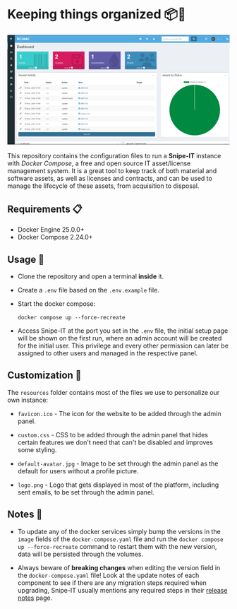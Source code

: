 # Keeping things organized 📦🧹

![screenshot](./.github/screenshots/first.png)

This repository contains the configuration files to run a **Snipe-IT** instance with _Docker Compose_, a free and open source IT asset/license management system. It is a great tool to keep track of both material and software assets, as well as licenses and contracts, and can be used to manage the lifecycle of these assets, from acquisition to disposal.

## Requirements 📋

- Docker Engine 25.0.0+
- Docker Compose 2.24.0+

## Usage 🚀

- Clone the repository and open a terminal **inside** it.

- Create a `.env` file based on the `.env.example` file.

- Start the docker compose:

  ```shell
  docker compose up --force-recreate
  ```

- Access Snipe-IT at the port you set in the `.env` file, the initial setup page will be shown on the first run, where an admin account will be created for the initial user. This privilege and every other permission can later be assigned to other users and managed in the respective panel.

## Customization 🎨

The `resources` folder contains most of the files we use to personalize our own instance:

- `favicon.ico` - The icon for the website to be added through the admin panel.

- `custom.css` - CSS to be added through the admin panel that hides certain features we don't need that can't be disabled and improves some styling.

- `default-avatar.jpg` - Image to be set through the admin panel as the default for users without a profile picture.

- `logo.png` - Logo that gets displayed in most of the platform, including sent emails, to be set through the admin panel.

## Notes 📝

- To update any of the docker services simply bump the versions in the `image` fields of the `docker-compose.yaml` file and run the `docker compose up --force-recreate` command to restart them with the new version, data will be persisted through the volumes.

- Always beware of **breaking changes** when editing the version field in the `docker-compose.yaml` file! Look at the update notes of each component to see if there are any migration steps required when upgrading, Snipe-IT usually mentions any required steps in their [release notes](https://github.com/snipe/snipe-it/releases) page.
